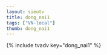 ```yaml
--- 
layout: sieutv
title: dong_nai1
tags: ["VN-local"]
thumb: dong_nai1
---
```

{% include tvadv key="dong_nai1" %}
